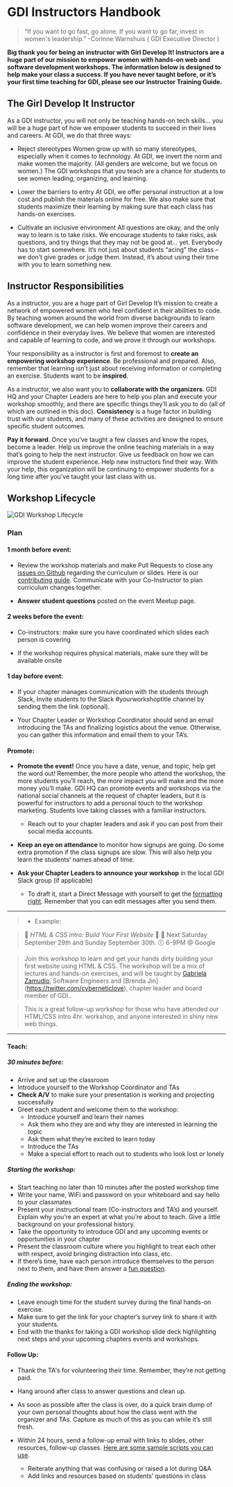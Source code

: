 # GDI Instructors Handbook  

> “If you want to go fast, go alone. If you want to go far, invest in women's leadership.”
>  -Corinne Warnshuis ( GDI Executive Director )

**Big thank you for being an instructor with Girl Develop It! Instructors are a huge part of our mission to empower women with hands-on web and software development workshops.  The information below is designed to help make your class a success.  If you have never taught before, or it’s your first time teaching for GDI,  please see our Instructor Training Guide.**

## The Girl Develop It Instructor
As a GDI instructor, you will not only be teaching hands-on tech skills… you will be a huge part of how we empower students to succeed in their lives and careers. At GDI, we do that three ways:

* Reject stereotypes
Women grow up with so many stereotypes, especially when it comes to technology. At GDI, we invert the norm and make women the majority. (All genders are welcome, but we focus on women.) The GDI workshops that you teach are a chance for students to see women leading, organizing, and learning.

* Lower the barriers to entry
At  GDI, we offer personal instruction at a low cost and publish the materials online for free. We also make sure that students maximize their learning by making sure that each class has hands-on exercises.

* Cultivate an inclusive environment
All questions are okay, and the only way to learn is to take risks. We encourage students to take risks, ask questions, and try things that they may not be good at... yet. Everybody has to start somewhere. It’s not just about students “acing” the class – we don’t give grades or judge them. Instead, it’s about using their time with you to learn something new.

## Instructor Responsibilities
As a instructor, you are a huge part of Girl Develop It’s mission to create a network of empowered women who feel confident in their abilities to code.  By teaching women around the world from diverse backgrounds to learn software development, we can help women improve their careers and confidence in their everyday lives. We believe that women are interested and capable of learning to code, and we prove it through our workshops.

Your responsibility as a instructor is first and foremost to **create an empowering workshop experience**. Be professional and prepared. Also, remember that learning isn’t just about receiving information or completing an exercise. Students want to be **inspired**.

As a instructor, we also want you to **collaborate with the organizers**. GDI HQ and your Chapter Leaders are here to help you plan and execute your workshop smoothly, and there are specific things they’ll ask you to do (all of which are outlined in this doc). **Consistency** is a huge factor in building trust with our students, and many of these activities are designed to ensure specific student outcomes.

**Pay it forward**. Once you’ve taught a few classes and know the ropes, become a leader. Help us improve the online teaching materials in a way that’s going to help the next instructor. Give us feedback on how we can improve the student experience. Help new instructors find their way. With your help, this organization will be continuing to empower students for a long time after you’ve taught your last class with us.

## Workshop Lifecycle

![GDI Workshop Lifecycle](https://s3-us-west-1.amazonaws.com/gdi-general/gdi-teaching-cycle.png)

### Plan
#### 1 month before event:
* Review the workshop materials and make Pull Requests to close any [issues on Github](https://github.com/girldevelopit/GDI-Master-Curriculum/issues) regarding the curriculum or slides.  Here is our [contributing guide](https://github.com/girldevelopit/GDI-Master-Curriculum/blob/master/resources/contributing-guide.md). Communicate with your Co-Instructor to plan curriculum changes together.

* **Answer student questions** posted on the event Meetup page.

#### 2 weeks before the event:
* Co-instructors: make sure you have coordinated which slides each person is covering

* If the workshop requires physical materials, make sure they will be available onsite

#### 1 day before event:
* If your chapter manages communication with the students through Slack, Invite students to the Slack #yourworkshoptitle channel by sending them the link (optional).

* Your Chapter Leader or Workshop Coordinator should send an email introducing the TAs and finalizing logistics about the venue. Otherwise, you can gather this information and email them to your TA’s.

#### Promote:
* **Promote the event!** Once you have a date, venue, and topic, help get the word out! Remember, the more people who attend the workshop, the more students you’ll reach,  the more impact you will make and the more money you’ll make. GDI HQ can promote events and workshops via the national social channels at the request of chapter leaders, but it is powerful for instructors to add a personal touch to the workshop marketing. Students love taking classes with a familiar instructors.
  * Reach out to your chapter leaders and ask if you can post from their social media accounts.

* **Keep an eye on attendance** to monitor how signups are going. Do some extra promotion if the class signups are slow. This will also help you learn the students’ names ahead of time.

* **Ask your Chapter Leaders to announce your workshop** in the local GDI Slack group (if applicable)
  * To draft it, start a Direct Message with yourself to get the [formatting right](https://get.slack.help/hc/en-us/articles/202288908-Format-your-messages). Remember that you can edit messages after you send them.
---
  > * Example:

  > :tada: *HTML & CSS intro: Build Your First Website* :tada:
  > :calendar: Next Saturday September 29th and Sunday September 30th.
  > :clock6: 6-9PM @ Google

  > Join this workshop to learn and get your hands dirty building your first website using HTML & CSS. The workshop will be a mix of lectures and hands-on exercises, and will be taught by  [Gabriela Zamudio](https://twitter.com/evagabrielita), Software Engineers and [Brenda Jin] (https://twitter.com/cyberneticlove), chapter leader and board member of GDI..

 >This is a great follow-up workshop for those who have attended our HTML/CSS intro 4hr. workshop, and anyone interested in shiny new web things.

---

#### Teach:
##### 30 minutes before:
  * Arrive and set up the classroom
  * Introduce yourself to the Workshop Coordinator and TAs
  * **Check A/V** to make sure your presentation is working and projecting successfully
  * Greet each student and welcome them to the workshop:
    * Introduce yourself and learn their names
    * Ask them who they are and why they are interested in learning the topic
    * Ask them what they’re excited to learn today
    * Introduce the TAs
    * Make a special effort to reach out to students who look lost or lonely

##### Starting the workshop:
  * Start teaching no later than 10 minutes after the posted workshop time
  * Write your name, WiFi and password on your whiteboard and say hello to your classmates
  * Present your instructional team (Co-instructors and TA’s) and yourself. Explain why you’re an expert at what you’re about to teach. Give a little background on your professional history.
  * Take the opportunity to introduce GDI and any upcoming events or opportunities in your chapter
  * Present the classroom culture where you highlight to treat each other with respect, avoid bringing distraction into class, etc.
  * If there’s time, have each person introduce themselves to the person next to them, and have them answer a [fun question](https://github.com/girldevelopit/GDI-Master-Curriculum/blob/master/resources/fun_questions.md).

##### Ending the workshop:
  * Leave enough time for the student survey during the final hands-on exercise.
  * Make sure to get the link for your chapter’s survey link to share it with your students.
  * End with the thanks for taking a GDI workshop slide deck highlighting next steps and your upcoming chapters events and workshops.

#### Follow Up:
* Thank the TA's for volunteering their time. Remember, they’re not getting paid.

* Hang around after class to answer questions and clean up.

* As soon as possible after the class is over, do a quick brain dump of your own personal thoughts about how the class went with the organizer and TAs. Capture as much of this as you can while it’s still fresh.

* Within 24 hours, send a follow-up email with links to slides, other resources, follow-up classes.  [Here are some sample scripts you can use](https://github.com/girldevelopit/GDI-Master-Curriculum/blob/master/resources/follow_up_sample_scripts.md).
  * Reiterate anything that was confusing or raised a lot during Q&A
  * Add links and resources based on students’ questions in class
